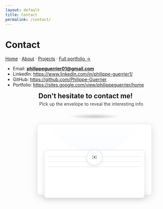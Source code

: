```yaml
---
layout: default
title: Contact
permalink: /contact/
---
```

# Contact

[Home](/) · [About](/about/) · [Projects](/projects/) · [Full portfolio →](https://sites.google.com/view/philippeguerrier/home)

- Email: **philippeguerrier01@gmail.com**  
- LinkedIn: <https://www.linkedin.com/in/philippe-guerrier1/>  
- GitHub: <https://github.com/Philippe-Guerrier>  
- Portfolio: <https://sites.google.com/view/philippeguerrier/home>



<!-- Origami envelope -->
<section class="contact-hero">
  <h1>Don't hesitate to contact me!</h1>
  <p>Pick up the envelope to reveal the interesting info</p>
</section>

<!-- Origami envelope (centered, animated, theme-aware) -->
<div class="env-stage">
  <div class="env-shadow" aria-hidden="true"></div>

  <button class="envelope" id="env" aria-expanded="false" aria-controls="envCard">
    <span class="env-body" aria-hidden="true"></span>
    <span class="env-left" aria-hidden="true"></span>
    <span class="env-right" aria-hidden="true"></span>
    <span class="env-flap" aria-hidden="true"></span>
    <span class="env-paper" aria-hidden="true">
      <i></i><i></i><i></i>
    </span>
    <span class="env-seal" aria-hidden="true">✉️</span>
  </button>

  <div class="env-card" id="envCard" hidden>
    <h3>Let’s connect</h3>
    <div class="c-links">
      <a class="btn" href="mailto:philippeguerrier01@gmail.com?subject=Hello%20from%20your%20site">Email</a>
      <a class="btn" href="https://www.linkedin.com/in/philippe-guerrier1/" target="_blank" rel="noopener">LinkedIn</a>
      <a class="btn" href="https://profile.indeed.com/p/philippeg-14mjz3t" target="_blank" rel="noopener">Indeed</a>
    </div>
    <p class="tiny">Tip: I hope that my profile has convinced you!</p>
  </div>
</div>

<style>
/* ===== Theme tokens (page-scoped) ===== */
:root{
  /* surfaces */
  --card-bg:#ffffff;      --card-tx:#0b1220;   --card-bd:#e5e7eb;
  --btn-bg:#ffffff;       --btn-tx:#0b1220;    --btn-bd:#e5e7eb;
  --btn-bg-h:#f8fafc;     --btn-bd-h:#2563eb;  --btn-shadow:0 1px 2px rgba(2,6,23,.06);

  /* envelope */
  --env-bg:#ffffff;       --env-edge:#e5e7eb;  --env-grad:linear-gradient(180deg,#fff,#f8fafc);
  --paper-bg:#ffffff;     --paper-line:#e5e7eb; --paper-shadow:rgba(2,6,23,.12);
  --seal-bg:#ffffff;      --seal-bd:#e5e7eb;   --seal-tx:#0b1220;

  /* accents + misc */
  --ac:#2563eb;
  --shadow-lg:0 16px 48px rgba(2,6,23,.16);
  --shadow-md:0 8px 24px rgba(2,6,23,.12);
  --stage-shadow:radial-gradient(ellipse 50% 12px at 50% 50%, rgba(2,6,23,.25), transparent 60%);

  /* size */
  --W: clamp(240px, 64vw, 360px);
  --H: calc(var(--W) * 0.62);
  --R: 10px;
}
html[data-theme="dark"]{
  --card-bg:#0f172a;      --card-tx:#e8eef7;   --card-bd:#1f2937;
  --btn-bg:#0f172a;       --btn-tx:#e8eef7;    --btn-bd:#1f2937;
  --btn-bg-h:#111827;     --btn-bd-h:#60a5fa;  --btn-shadow:0 1px 2px rgba(0,0,0,.24);

  --env-bg:#0f172a;       --env-edge:#1f2937;  --env-grad:linear-gradient(180deg,#111827,#0b1220);
  --paper-bg:#0f172a;     --paper-line:#1f2937; --paper-shadow:rgba(0,0,0,.35);
  --seal-bg:#0f172a;      --seal-bd:#1f2937;   --seal-tx:#e8eef7;

  --ac:#60a5fa;
  --shadow-lg:0 16px 48px rgba(0,0,0,.38);
  --shadow-md:0 8px 24px rgba(0,0,0,.28);
  --stage-shadow:radial-gradient(ellipse 50% 12px at 50% 50%, rgba(0,0,0,.45), transparent 60%);
}

/* ===== Layout ===== */
.contact-hero{text-align:center;margin:14px 0 8px}
.contact-hero h1{margin:0}
.contact-hero p{opacity:.85;margin:.25rem 0 0; text-indent:4ch}

.env-stage{
  display:grid; justify-items:center; align-content:start;
  gap:14px; margin:22px 0 18px;
}
.env-shadow{
  width:calc(var(--W) * .75);
  height:18px; background:var(--stage-shadow); border-radius:999px;
  filter:blur(2px);
}

/* ===== Envelope 3D button ===== */
.envelope{
  position:relative; width:var(--W); height:var(--H);
  border:0; background:transparent; cursor:pointer; outline-offset:4px;
  transform-style:preserve-3d;
  transition:transform .2s ease, filter .2s ease;
}
.envelope:hover{ transform:translateY(-2px); filter:saturate(1.02) }

/* base rectangle (back) */
.env-body{
  position:absolute; inset:0;
  background:var(--env-grad);
  border:1px solid var(--env-edge); border-radius:var(--R);
  box-shadow:var(--shadow-md);
}

/* side flaps */
.env-left,.env-right{
  position:absolute; inset:0; border-radius:var(--R);
  background:var(--env-bg); border:1px solid var(--env-edge);
  clip-path:polygon(0 0, 50% 50%, 0 100%);
}
.env-right{
  clip-path:polygon(100% 0, 50% 50%, 100% 100%);
}

/* top flap (3D hinge) */
.env-flap{
  position:absolute; left:0; right:0; top:0; height:52%;
  transform-origin:50% 0%;
  background:var(--env-grad); border:1px solid var(--env-edge); border-bottom:none;
  clip-path:polygon(0 0, 100% 0, 50% 100%);
  border-top-left-radius:var(--R); border-top-right-radius:var(--R);
  transform:rotateX(0deg);
  transition:transform .5s cubic-bezier(.2,.7,.2,1);
  backface-visibility:hidden;
}

/* seal */
.env-seal{
  position:absolute; left:50%; top:calc(50% - 6px); transform:translate(-50%,-50%);
  width:46px; height:46px; display:grid; place-items:center;
  background:var(--seal-bg); color:var(--seal-tx);
  border:1px solid var(--seal-bd); border-radius:999px;
  box-shadow:0 2px 10px rgba(0,0,0,.12);
  transition:transform .15s ease;
}
.envelope:hover .env-seal{ transform:translate(-50%,-50%) scale(1.06) }

/* letter (paper) */
.env-paper{
  position:absolute; left:6%; right:6%; bottom:8%;
  height:66%; background:var(--paper-bg); border:1px solid var(--env-edge);
  border-radius:8px; box-shadow:0 6px 18px var(--paper-shadow);
  transform:translateY(18%); opacity:.96;
  transition:transform .5s cubic-bezier(.2,.7,.2,1), opacity .3s ease;
  overflow:hidden;
}
.env-paper i{
  position:absolute; left:10px; right:10px; height:2px; background:var(--paper-line); opacity:.6;
}
.env-paper i:nth-child(1){ top:18px }
.env-paper i:nth-child(2){ top:34px }
.env-paper i:nth-child(3){ top:50px }

/* open state */
.envelope[aria-expanded="true"] .env-flap{ transform:rotateX(160deg) }
.envelope[aria-expanded="true"] .env-paper{ transform:translateY(-8%); opacity:1 }

/* ===== Card under envelope ===== */
.env-card{
  max-width:560px; width:clamp(280px,80vw,560px);
  border:1px solid var(--card-bd); border-radius:12px;
  padding:14px; background:var(--card-bg); color:var(--card-tx);
  box-shadow:var(--shadow-lg);
  transform:translateY(-2px); opacity:0; transition:opacity .35s ease, transform .35s ease;
}
.env-card[hidden]{ display:block; visibility:hidden; height:0; padding:0; border:0; box-shadow:none }
.envelope[aria-expanded="true"] + .env-card{ opacity:1; transform:translateY(0); visibility:visible; height:auto; padding:14px; border:1px solid var(--card-bd) }
.env-card h3{ margin:.2rem 0 .5rem }
.c-links{ display:flex; flex-wrap:wrap; gap:8px; margin:.4rem 0 .2rem }

/* theme-aware pill buttons */
.btn{
  display:inline-block; padding:9px 12px; border:1px solid var(--btn-bd);
  border-radius:999px; background:var(--btn-bg); color:var(--btn-tx) !important;
  text-decoration:none; box-shadow:var(--btn-shadow);
  transition:background .15s ease, border-color .15s ease, transform .06s ease;
}
.btn:hover{ background:var(--btn-bg-h); border-color:var(--btn-bd-h) }
.btn:active{ transform:translateY(1px) }
.btn:focus-visible{ outline:2px solid var(--btn-bd-h); outline-offset:2px }

.tiny{ opacity:.75; font-size:.9rem; margin:.25rem 0 0 }

/* Motion respect */
@media (prefers-reduced-motion: reduce){
  .envelope, .env-flap, .env-paper, .env-card{ transition:none !important }
}
</style>

<script>
(function(){
  const env  = document.getElementById('env');
  const card = document.getElementById('envCard');
  if(!env || !card) return;

  function setOpen(open){
    env.setAttribute('aria-expanded', open);
    if(open){
      card.hidden = false;
      // ensure animation frame so transitions run after unhide
      requestAnimationFrame(()=> card.style.removeProperty('visibility'));
    }else{
      // fade out via CSS, then hide after a tick to keep height collapse smooth
      card.hidden = true;
    }
  }

  env.addEventListener('click', ()=> setOpen(env.getAttribute('aria-expanded')!=='true'));
  env.addEventListener('keydown', e=>{
    if(e.key==='Enter' || e.key===' '){ e.preventDefault(); setOpen(env.getAttribute('aria-expanded')!=='true'); }
  });

  // Optional: click outside to close
  document.addEventListener('click', (e)=>{
    if(!env.contains(e.target) && !card.contains(e.target)){
      if(env.getAttribute('aria-expanded')==='true') setOpen(false);
    }
  }, {capture:true});
})();
</script>



